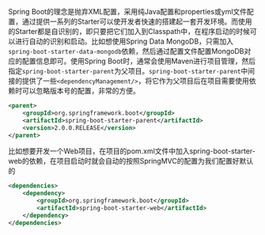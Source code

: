 

Spring Boot的理念是抛弃XML配置，采用纯Java配置和properties或yml文件配置，通过提供一系列的Starter可以使开发者快速的搭建起一套开发环境。而使用的Starter都是自识别的，即只要把它们加入到Classpath中，在程序启动的时候可以进行自动的识别和启动。比如想使用Spring Data MongoDB，只需加入`spring-boot-starter-data-mongodb`依赖，然后通过配置文件配置MongoDB对应的配置信息即可。使用Spring Boot时，通常会使用Maven进行项目管理，然后指定`spring-boot-starter-parent`为父项目。`spring-boot-starter-parent`中间接的提供了一些`<dependencyManagement/>`，将它作为父项目后在项目需要使用依赖时可以忽略版本号的配置，非常的方便。

```xml
<parent>
    <groupId>org.springframework.boot</groupId>
    <artifactId>spring-boot-starter-parent</artifactId>
    <version>2.0.0.RELEASE</version>
</parent>
```

比如想要开发一个Web项目，在项目的pom.xml文件中加入spring-boot-starter-web的依赖，在项目启动时就会自动的按照SpringMVC的配置为我们配置好默认的

```xml
<dependencies>
    <dependency>
        <groupId>org.springframework.boot</groupId>
        <artifactId>spring-boot-starter-web</artifactId>
    </dependency>
</dependencies>
```